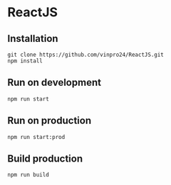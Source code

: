 # ReactJS

## Installation

```
git clone https://github.com/vinpro24/ReactJS.git
npm install
```

## Run on development

```
npm run start
```

## Run on production

```
npm run start:prod
```

## Build production

```
npm run build
```